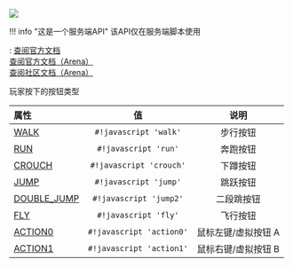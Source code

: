 <a href="https://github.com/qndm"><img src="https://img.shields.io/badge/%E6%8E%92%E7%89%88%E4%BC%98%E5%8C%96%26%E4%BF%AE%E6%AD%A3-qndm-blue"></img></a>

!!! info "这是一个服务端API"
    该API仅在服务端脚本使用

: [查阅官方文档](https://box3.yuque.com/org-wiki-box3-ev7rl4/guide/ogaq96x00k268lgc)  
  [查阅官方文档（Arena）](https://box3.yuque.com/staff-khn556/wupvz3/xlg3k99cmtgyc37d)  
  [查阅社区文档（Arena）](https://www.yuque.com/box3lab/api/qkt62q3lzcc0klcb#cgPTQ)

玩家按下的按钮类型

| 属性 | 值 | 说明 |
| :- | :-: | :-: |
| [WALK](enumMember) | `#!javascript 'walk'` | 步行按钮 |
| [RUN](enumMember) | `#!javascript 'run'` | 奔跑按钮 |
| [CROUCH](enumMember) | `#!javascript 'crouch'` | 下蹲按钮 |
| [JUMP](enumMember) | `#!javascript 'jump'` | 跳跃按钮 |
| [DOUBLE_JUMP](enumMember) | `#!javascript 'jump2'` | 二段跳按钮 |
| [FLY](enumMember) | `#!javascript 'fly'` | 飞行按钮 |
| [ACTION0](enumMember) | `#!javascript 'action0'` | 鼠标左键/虚拟按钮 A |
| [ACTION1](enumMember) | `#!javascript 'action1'` | 鼠标右键/虚拟按钮 B |
